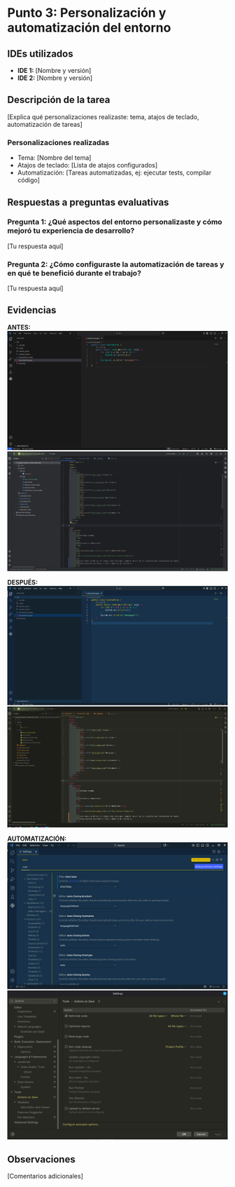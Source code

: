 # Punto 3: Personalización y automatización del entorno

## IDEs utilizados
- **IDE 1:** [Nombre y versión]
- **IDE 2:** [Nombre y versión]

## Descripción de la tarea
[Explica qué personalizaciones realizaste: tema, atajos de teclado, automatización de tareas]

### Personalizaciones realizadas
- Tema: [Nombre del tema]
- Atajos de teclado: [Lista de atajos configurados]
- Automatización: [Tareas automatizadas, ej: ejecutar tests, compilar código]

## Respuestas a preguntas evaluativas

### Pregunta 1: ¿Qué aspectos del entorno personalizaste y cómo mejoró tu experiencia de desarrollo?
[Tu respuesta aquí]

### Pregunta 2: ¿Cómo configuraste la automatización de tareas y en qué te benefició durante el trabajo?
[Tu respuesta aquí]

## Evidencias
**ANTES:**
![Entorno antes IDE 1](../DBH/capturas/punto3_ide1_antes.png)
![Entorno antes IDE 2](../DBH/capturas/punto3_ide2_antes.png)

**DESPUÉS:**
![Entorno después IDE 1](../DBH/capturas/punto3_ide1_despues.png)
![Entorno después IDE 2](../DBH/capturas/punto3_ide2_despues.png)

**AUTOMATIZACIÓN:**
![Automatización IDE 1](../DBH/capturas/punto3_ide1_automatizacion.png)
![Automatización IDE 2](../DBH/capturas/punto3_ide2_automatizacion.png)

## Observaciones
[Comentarios adicionales]
